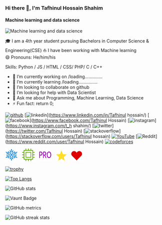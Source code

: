 ### Hi there 👋, I'm Tafhinul Hossain Shahim
#### Machine learning and data science
![Machine learning and data science](https://lh3.googleusercontent.com/pw/AP1GczPzwqyGP4Mdk5737wZA_rhZH7_LuQosqiXOEVH83ErRsq8rzkWmjip09pp1jG6G_BenXfqLJpzMeC_j3reSFpJ1Nr7xiRnthOU0-pK749f84UyS6x-b56ePogAb9d2TgW48Y1RbSpZ63NQbSfWcOCnPVHgX6hDMpiul6tUbz0ZS92M0dWsiTqz9rP3C9aNgBtROiLLu96hw4zwcQkJlpofppEYvRM1CVXY258WNHtLMwgbQ-hQomJLhaBLHMh_90InrDdxGLt41OzrcEoegK3xh61gHG71Yg90YcHjJp7WCiHvj4U68lJ4FOQoptK6pViWYu1HGre6HaLC8s9H1jzYu6pkSzRRLvKrdeZuZyyfd1HRoheDXbdGiZGdGLUeJNPldEx0P1pYW9eej3jJ0My3KeIDA8qa3VA9V4mbtTfcLW6YcM-n-jwd4y3Ot2BFg6hzmvwngMnpa15ws8J75f4T_rjNO7XJyqwjbvqvuL-hPdqfF9euMYZTQSAlbQzBCCdfJkwsmQX_w0k8DX-StRtzES80z-PpqH2tU6-BOaGoxn2hXxUSTekdAFZymd71d7FKUMi0yvX2WcE2TGpscRPfbQ68MCD00qqORLMdmV3GdO3OULZvW4IrwuOevZNLH6lHqcbYiabjxtvgmrcno_8WsxFdm17Go5E3oMUpO5HVyIySf-PBTvDsZhTrwqJrZe-gjOEZtND3YNMEnWRxhRyVVaWgu7pieysOZ-7gMFtiGLnzISPq6-PR8VvzwX_SHx3x76J-46c4FaAhkBbS1V3Z53F5oi09beczqFiNY0WI_qncoicaTvT3Oju02z8s5ArS3y62bmWxk4VkGMovgyP014cJtx05bVFLLN33AfqG2oywiIEVtSDjNT4SiBJwPYFa3pECONeSbfwEmxfWzm7AvdCzo=w928-h928-s-no-gm?authuser=0)

🎓 I am a 4th year student pursuing Bachelors in Computer Science & Engineering(CSE)
⛵ I have been working with Machine learning  
😄 Pronouns: He/him/his

Skills: Python / JS / HTML / CSS/ PHP/ C / C++

- 🔭 I’m currently working on /loading.............. 
- 🌱 I’m currently learning /loading............... 
- 👯 I’m looking to collaborate on github 
- 🤔 I’m looking for help with Data Scientist 
- 💬 Ask me about Programming, Machine Learning, Data Science 
- ⚡ Fun fact: return 0; 


[<img src='https://cdn.jsdelivr.net/npm/simple-icons@3.0.1/icons/github.svg' alt='github' height='40'>](https://github.com/Tafhinul)  [<img src='https://cdn.jsdelivr.net/npm/simple-icons@3.0.1/icons/linkedin.svg' alt='linkedin' height='40'>](https://www.linkedin.com/in/Tafhinul hossain/)  [<img src='https://cdn.jsdelivr.net/npm/simple-icons@3.0.1/icons/facebook.svg' alt='facebook' height='40'>](https://www.facebook.com/Tafhinul Hossain)  [<img src='https://cdn.jsdelivr.net/npm/simple-icons@3.0.1/icons/instagram.svg' alt='instagram' height='40'>](https://www.instagram.com/t_h shahim/)  [<img src='https://cdn.jsdelivr.net/npm/simple-icons@3.0.1/icons/twitter.svg' alt='twitter' height='40'>](https://twitter.com/Tafhinul Hossain)  [<img src='https://cdn.jsdelivr.net/npm/simple-icons@3.0.1/icons/stackoverflow.svg' alt='stackoverflow' height='40'>](https://stackoverflow.com/users/Tafhinul hossain)  [<img src='https://cdn.jsdelivr.net/npm/simple-icons@3.0.1/icons/youtube.svg' alt='YouTube' height='40'>](https://www.youtube.com/channel/Tafhinul)  [<img src='https://cdn.jsdelivr.net/npm/simple-icons@3.0.1/icons/reddit.svg' alt='Reddit' height='40'>](https://www.reddit.com/user/Tafhinul Hossain)  [<img src='https://cdn.jsdelivr.net/npm/simple-icons@3.0.1/icons/codeforces.svg' alt='codeforces' height='40'>](tafhinulhossain1414)  

<a href='https://archiveprogram.github.com/'><img src='https://raw.githubusercontent.com/acervenky/animated-github-badges/master/assets/acbadge.gif' width='40' height='40'></a> <a href='https://docs.github.com/en/developers'><img src='https://raw.githubusercontent.com/acervenky/animated-github-badges/master/assets/devbadge.gif' width='40' height='40'></a> <a href='https://github.com/pricing'><img src='https://raw.githubusercontent.com/acervenky/animated-github-badges/master/assets/pro.gif' width='40' height='40'></a> <a href='https://stars.github.com/'><img src='https://raw.githubusercontent.com/acervenky/animated-github-badges/master/assets/starbadge.gif' width='35' height='35'></a> <a href='https://docs.github.com/en/github/supporting-the-open-source-community-with-github-sponsors'><img src='https://raw.githubusercontent.com/acervenky/animated-github-badges/master/assets/sponsorbadge.gif' width='35' height='35'></a> 

[![trophy](https://github-profile-trophy.vercel.app/?username=Tafhinul)](https://github.com/ryo-ma/github-profile-trophy)

[![Top Langs](https://github-readme-stats.vercel.app/api/top-langs/?username=Tafhinul)](https://github.com/anuraghazra/github-readme-stats)

![GitHub stats](https://github-readme-stats.vercel.app/api?username=Tafhinul&show_icons=true&count_private=true)  

![Vaunt Badge](https://api.vaunt.dev/v1/github/entities/Tafhinul/contributions?format=svg&private=true)  

![GitHub metrics](https://metrics.lecoq.io/Tafhinul)  

![GitHub streak stats](https://streak-stats.demolab.com/?user=Tafhinul)  

